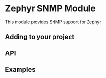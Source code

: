 # Zephyr SNMP Module

This module provides SNMP support for Zephyr

## Adding to your project

## API

## Examples
